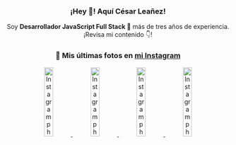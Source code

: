 <div align="center">

<h3>¡Hey 👋! Aquí César Leañez!</h3>

<p>Soy <strong>Desarrollador JavaScript Full Stack 🚀</strong> más de tres años de experiencia.<br />¡Revisa mi contenido 👇!</p>

### 📸 Mis últimas fotos en [mi Instagram](https://instagram.com/cesarsoftware.dev)


<a href='https://instagram.com/p/DNo_bfvu6ig' target='_blank'>
  <img width='20%' src='https://scontent.cdninstagram.com/v/t51.82787-15/535956815_17929139298097059_6575882262154849022_n.jpg?stp=dst-jpg_e15_tt6&_nc_cat=111&ig_cache_key=MzcwNDQ4OTY1OTk1NTEyODQ4MA%3D%3D.3-ccb1-7&ccb=1-7&_nc_sid=58cdad&efg=eyJ2ZW5jb2RlX3RhZyI6InhwaWRzLjcyMHgxMjgwLnNkci5DMyJ9&_nc_ohc=aw7Pgp-C1B4Q7kNvwFsBWIh&_nc_oc=AdlygHYUt_gOkJzFHKfFeDSNVqXor5h_V9eKj99qkBQ39wLlTGc3Wwk4kqFym485AlI&_nc_ad=z-m&_nc_cid=1478&_nc_zt=23&_nc_ht=scontent.cdninstagram.com&_nc_gid=IOhY45pjCwc06MMHh62TgA&oh=00_AfYjMVYfegu7bByD0iwkS6XbHMsi6F6tKhu4kEyxi67pOw&oe=68DE6C7B' alt='Instagram photo' />
</a>
<a href='https://instagram.com/p/DKcTQWgxLum' target='_blank'>
  <img width='20%' src='https://instagram.fcmn5-2.fna.fbcdn.net/v/t51.2885-15/503849034_17919602952097059_4092165478866362923_n.jpg?stp=dst-jpg_e35_tt6&efg=eyJ2ZW5jb2RlX3RhZyI6IkZFRUQuaW1hZ2VfdXJsZ2VuLjE0NDB4MTQ0NS5zZHIuZjc1NzYxLmRlZmF1bHRfaW1hZ2UuZXhwZXJpbWVudGFsIn0&_nc_ht=instagram.fcmn5-2.fna.fbcdn.net&_nc_cat=103&_nc_oc=Q6cZ2QHBIvtWX7V5sW4ohrQFR_rbARHlHeZpu1WN8IRwWko-1SXtLiZyFFFKRI-0REzraFI&_nc_ohc=SBeCHgIEWbEQ7kNvwGociIO&_nc_gid=IOhY45pjCwc06MMHh62TgA&edm=ACWDqb8BAAAA&ccb=7-5&ig_cache_key=MzY0Njg3NDQ4NDgzMDY4MjAyMg%3D%3D.3-ccb7-5&oh=00_AfazDuhIoweZy1p7W6RczQ8qxkkLjQwqvdwtBnt2CWjhqQ&oe=68DE5965&_nc_sid=ee9879' alt='Instagram photo' />
</a>
<a href='https://instagram.com/p/DKcTCZnuO-S' target='_blank'>
  <img width='20%' src='https://scontent.cdninstagram.com/v/t51.75761-15/503168549_17919602796097059_3346483577265803486_n.jpg?stp=dst-jpg_e15_tt6&_nc_cat=105&ig_cache_key=MzY0Njg3MzUyNjA5NTkwMDU2Mg%3D%3D.3-ccb1-7&ccb=1-7&_nc_sid=58cdad&efg=eyJ2ZW5jb2RlX3RhZyI6InhwaWRzLjE5MTZ4MTA3OC5zZHIuQzMifQ%3D%3D&_nc_ohc=gczA6xB85e8Q7kNvwHygbw8&_nc_oc=Adl8mDCYljyed0olMlLxuuqN1Sbv1XDVQIu_zBv77ZFVj7BZCoxtW3QDQAF56rjrJp8&_nc_ad=z-m&_nc_cid=1478&_nc_zt=23&_nc_ht=scontent.cdninstagram.com&_nc_gid=IOhY45pjCwc06MMHh62TgA&oh=00_AfaTgr6tYh-50_gylF7R3Co5qfjAezRoPOkawWj1xBS5ng&oe=68DE5FE3' alt='Instagram photo' />
</a>
<a href='https://instagram.com/p/DIt9Oknp-PZ' target='_blank'>
  <img width='20%' src='https://instagram.fcmn5-2.fna.fbcdn.net/v/t51.2885-15/491444712_17914409433097059_55076089485466172_n.jpg?stp=dst-jpg_e35_tt6&efg=eyJ2ZW5jb2RlX3RhZyI6IkZFRUQuaW1hZ2VfdXJsZ2VuLjU1MngzNDEuc2RyLmY3NTc2MS5kZWZhdWx0X2ltYWdlLmV4cGVyaW1lbnRhbCJ9&_nc_ht=instagram.fcmn5-2.fna.fbcdn.net&_nc_cat=103&_nc_oc=Q6cZ2QHBIvtWX7V5sW4ohrQFR_rbARHlHeZpu1WN8IRwWko-1SXtLiZyFFFKRI-0REzraFI&_nc_ohc=uJ0tbOHcVxIQ7kNvwHXfK8r&_nc_gid=IOhY45pjCwc06MMHh62TgA&edm=ACWDqb8BAAAA&ccb=7-5&ig_cache_key=MzYxNTgxNTM1ODA3ODI0Nzg5Nw%3D%3D.3-ccb7-5&oh=00_AfbwCW7P2WnyBrxMi4V7pKgbl8Du_GHvJDVqNjlGiUB5pA&oe=68DE4D6B&_nc_sid=ee9879' alt='Instagram photo' />
</a>

</div>
